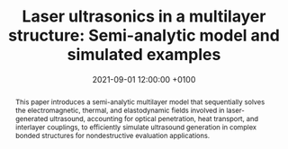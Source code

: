 ---
title: "Laser ultrasonics in a multilayer structure: Semi-analytic model and simulated examples"
date: 2021-09-01 12:00:00 +0100
selected: true
pub: "The Journal of the Acoustical Society of America 150(3): 2065-2075"
pub_date: "2021"
semantic_scholar_id: 5fbb9b5806de1f6e57bcb19d31ac7767d74bfe78
abstract: >-
  This paper introduces a semi-analytic multilayer model that sequentially solves the electromagnetic, thermal, and 
  elastodynamic fields involved in laser-generated ultrasound, accounting for optical penetration, heat transport, and 
  interlayer couplings, to efficiently simulate ultrasound generation in complex bonded structures for nondestructive 
  evaluation applications.
cover: /assets/images/covers/Cover_Hod__2021_10-1121_10-0005974.png
authors:
  - Romain Hodé
  - Mathieu Ducousso
  - Nicolas Cuvillier
  - Vitalyi Gusev
  - Vincent Tournat
  - Samuel Raetz
links:
  DOI: http://dx.doi.org/10.1121/10.0005974
#  PDF: /assets/publications_pdf/Hod__2021_10-1121_10-0005974.pdf
  CODE: https://github.com/InstitutdAcoustiqueGraduateSchool/Laser_Ultrasonics_Semi-analytic_model/tree/main

---
